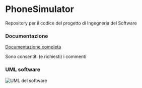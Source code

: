 # PhoneSimulator
 Repository per il codice del progetto di Ingegneria del Software
 
 
 ### Documentazione
 [Documentazione completa](https://docs.google.com/document/d/1Qp8zCO5xep3hJsoPorasWVTrHCBqD0262AY88BYDcUI/edit?usp=sharing)
 
 Sono consentiti (e richiesti) i commenti
 
 ### UML software
 ![UML del software](https://drive.google.com/file/d/1vvyee02MYqcD3ID4NUoCdtWt8dg6yAId/view?usp=sharing)
